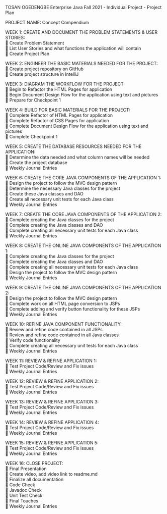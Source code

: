TOSAN OGEDENGBE
Enterprise Java Fall 2021 - Individual Project - Project Plan

PROJECT NAME: Concept Compendium

WEEK 1: CREATE AND DOCUMENT THE PROBLEM STATEMENTS & USER STORIES:  
 Create Problem Statement							
 List User Stories and what functions the application will contain						
 Create Project Plan								

WEEK 2: ENGINEER THE BASIC MATERIALS NEEDED FOR THE PROJECT:  
 Create project repository on GitHub						
 Create project structure in IntelliJ						

WEEK 3: DIAGRAM THE WORKFLOW FOR THE PROJECT:  
 Begin to Refactor the HTML Pages for application				
 Begin Document Design Flow for the application using text and pictures		
 Prepare for Checkpoint 1							

WEEK 4: BUILD FOR BASIC MATERIALS FOR THE PROJECT:  
 Complete Refactor of HTML Pages for application				
 Complete Refactor of CSS Pages for application					
 Complete Document Design Flow for the application using text and pictures  	
 Complete Checkpoint 1

WEEK 5: CREATE THE DATABASE RESOURCES NEEDED FOR THE APPLICATION:  
 Determine the data needed and what column names will be needed		
 Create the project database							
 Weekly Journal Entries								

WEEK 6: CREATE THE CORE JAVA COMPONENTS OF THE APPLICATION 1:  
 Design the project to follow the MVC design pattern				
 Determine the necessary Java classes for the project				
 Create these Java classes and DAO						
 Create all necessary unit tests for each Java class				
 Weekly Journal Entries								

WEEK 7: CREATE THE CORE JAVA COMPONENTS OF THE APPLICATION 2:  
 Complete creating the Java classes for the project				
 Complete creating the Java classes and DAO					
 Complete creating all necessary unit tests for each Java class		
 Weekly Journal Entries								

WEEK 8: CREATE THE ONLINE JAVA COMPONENTS OF THE APPLICATION 1:  
	Complete creating the Java classes for the project  
	Complete creating the Java classes and DAO  
	Complete creating all necessary unit tests for each Java class  
	Design the project to follow the MVC design pattern  
	Weekly Journal Entries

WEEK 9: CREATE THE ONLINE JAVA COMPONENTS OF THE APPLICATION 2:  
	Design the project to follow the MVC design pattern  
	Complete work on all HTML page conversion to JSPs  
	Complete adding and verify button functionality for these JSPs  
	Weekly Journal Entries

WEEK 10: REFINE JAVA COMPONENT FUNCTIONALITY:  
	Review and refine code contained in all JSPs  
	Review and refine code contained in all Java classes  
	Verify code functionality   
	Complete creating all necessary unit tests for each Java class  
	Weekly Journal Entries  

WEEK 11: REVIEW & REFINE APPLICATION 1:  
	Test Project Code/Review and Fix issues  
	Weekly Journal Entries

WEEK 12: REVIEW & REFINE APPLICATION 2:  
	Test Project Code/Review and Fix issues  
	Weekly Journal Entries

WEEK 13: REVIEW & REFINE APPLICATION 3:  
	Test Project Code/Review and Fix issues  
	Weekly Journal Entries

WEEK 14: REVIEW & REFINE APPLICATION 4:  
	Test Project Code/Review and Fix issues  
	Weekly Journal Entries

WEEK 15: REVIEW & REFINE APPLICATION 5:  
	Test Project Code/Review and Fix issues  
	Weekly Journal Entries

WEEK 16: CLOSE PROJECT:  
	Final Presentation   
	Create video, add video link to readme.md  
	Finalize all documentation  
	Code Check  
	Javadoc Check  
	Unit Test Check  
	Final Touches  
	Weekly Journal Entries  


